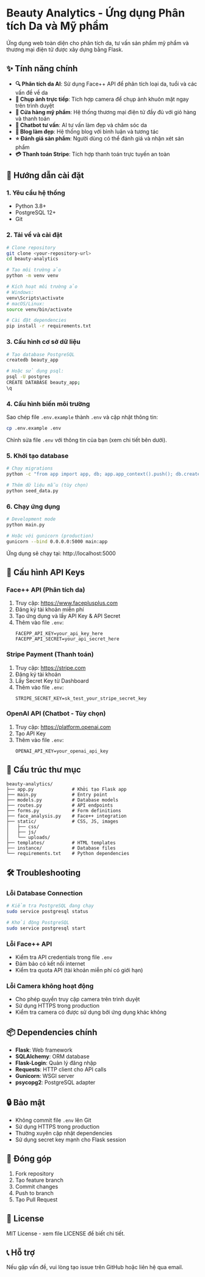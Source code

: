 # Beauty Analytics - Ứng dụng Phân tích Da và Mỹ phẩm

Ứng dụng web toàn diện cho phân tích da, tư vấn sản phẩm mỹ phẩm và thương mại điện tử được xây dựng bằng Flask.

## ✨ Tính năng chính

- **🔍 Phân tích da AI**: Sử dụng Face++ API để phân tích loại da, tuổi và các vấn đề về da
- **📸 Chụp ảnh trực tiếp**: Tích hợp camera để chụp ảnh khuôn mặt ngay trên trình duyệt
- **💄 Cửa hàng mỹ phẩm**: Hệ thống thương mại điện tử đầy đủ với giỏ hàng và thanh toán
- **💬 Chatbot tư vấn**: AI tư vấn làm đẹp và chăm sóc da
- **📝 Blog làm đẹp**: Hệ thống blog với bình luận và tương tác
- **⭐ Đánh giá sản phẩm**: Người dùng có thể đánh giá và nhận xét sản phẩm
- **💳 Thanh toán Stripe**: Tích hợp thanh toán trực tuyến an toàn

## 🚀 Hướng dẫn cài đặt

### 1. Yêu cầu hệ thống

- Python 3.8+
- PostgreSQL 12+
- Git

### 2. Tải về và cài đặt

```bash
# Clone repository
git clone <your-repository-url>
cd beauty-analytics

# Tạo môi trường ảo
python -m venv venv

# Kích hoạt môi trường ảo
# Windows:
venv\Scripts\activate
# macOS/Linux:
source venv/bin/activate

# Cài đặt dependencies
pip install -r requirements.txt
```

### 3. Cấu hình cơ sở dữ liệu

```bash
# Tạo database PostgreSQL
createdb beauty_app

# Hoặc sử dụng psql:
psql -U postgres
CREATE DATABASE beauty_app;
\q
```

### 4. Cấu hình biến môi trường

Sao chép file `.env.example` thành `.env` và cập nhật thông tin:

```bash
cp .env.example .env
```

Chỉnh sửa file `.env` với thông tin của bạn (xem chi tiết bên dưới).

### 5. Khởi tạo database

```bash
# Chạy migrations
python -c "from app import app, db; app.app_context().push(); db.create_all()"

# Thêm dữ liệu mẫu (tùy chọn)
python seed_data.py
```

### 6. Chạy ứng dụng

```bash
# Development mode
python main.py

# Hoặc với gunicorn (production)
gunicorn --bind 0.0.0.0:5000 main:app
```

Ứng dụng sẽ chạy tại: http://localhost:5000

## 🔧 Cấu hình API Keys

### Face++ API (Phân tích da)

1. Truy cập: https://www.faceplusplus.com
2. Đăng ký tài khoản miễn phí
3. Tạo ứng dụng và lấy API Key & API Secret
4. Thêm vào file `.env`:
   ```
   FACEPP_API_KEY=your_api_key_here
   FACEPP_API_SECRET=your_api_secret_here
   ```

### Stripe Payment (Thanh toán)

1. Truy cập: https://stripe.com
2. Đăng ký tài khoản
3. Lấy Secret Key từ Dashboard
4. Thêm vào file `.env`:
   ```
   STRIPE_SECRET_KEY=sk_test_your_stripe_secret_key
   ```

### OpenAI API (Chatbot - Tùy chọn)

1. Truy cập: https://platform.openai.com
2. Tạo API Key
3. Thêm vào file `.env`:
   ```
   OPENAI_API_KEY=your_openai_api_key
   ```

## 📁 Cấu trúc thư mục

```
beauty-analytics/
├── app.py              # Khởi tạo Flask app
├── main.py             # Entry point
├── models.py           # Database models
├── routes.py           # API endpoints
├── forms.py            # Form definitions
├── face_analysis.py    # Face++ integration
├── static/             # CSS, JS, images
│   ├── css/
│   ├── js/
│   └── uploads/
├── templates/          # HTML templates
├── instance/           # Database files
└── requirements.txt    # Python dependencies
```

## 🛠️ Troubleshooting

### Lỗi Database Connection

```bash
# Kiểm tra PostgreSQL đang chạy
sudo service postgresql status

# Khởi động PostgreSQL
sudo service postgresql start
```

### Lỗi Face++ API

- Kiểm tra API credentials trong file `.env`
- Đảm bảo có kết nối internet
- Kiểm tra quota API (tài khoản miễn phí có giới hạn)

### Lỗi Camera không hoạt động

- Cho phép quyền truy cập camera trên trình duyệt
- Sử dụng HTTPS trong production
- Kiểm tra camera có được sử dụng bởi ứng dụng khác không

## 📦 Dependencies chính

- **Flask**: Web framework
- **SQLAlchemy**: ORM database
- **Flask-Login**: Quản lý đăng nhập
- **Requests**: HTTP client cho API calls
- **Gunicorn**: WSGI server
- **psycopg2**: PostgreSQL adapter

## 🔒 Bảo mật

- Không commit file `.env` lên Git
- Sử dụng HTTPS trong production
- Thường xuyên cập nhật dependencies
- Sử dụng secret key mạnh cho Flask session

## 🤝 Đóng góp

1. Fork repository
2. Tạo feature branch
3. Commit changes
4. Push to branch
5. Tạo Pull Request

## 📄 License

MIT License - xem file LICENSE để biết chi tiết.

## 📞 Hỗ trợ

Nếu gặp vấn đề, vui lòng tạo issue trên GitHub hoặc liên hệ qua email.